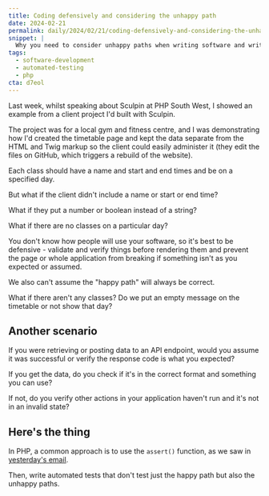 ```yaml
---
title: Coding defensively and considering the unhappy path
date: 2024-02-21
permalink: daily/2024/02/21/coding-defensively-and-considering-the-unhappy-path
snippet: |
  Why you need to consider unhappy paths when writing software and writing defensive code.
tags:
  - software-development
  - automated-testing
  - php
cta: d7eol
---
```


Last week, whilst speaking about Sculpin at PHP South West, I showed an example from a client project I'd built with Sculpin.

The project was for a local gym and fitness centre, and I was demonstrating how I'd created the timetable page and kept the data separate from the HTML and Twig markup so the client could easily administer it (they edit the files on GitHub, which triggers a rebuild of the website).

Each class should have a name and start and end times and be on a specified day.

But what if the client didn't include a name or start or end time?

What if they put a number or boolean instead of a string?

What if there are no classes on a particular day?

You don't know how people will use your software, so it's best to be defensive - validate and verify things before rendering them and prevent the page or whole application from breaking if something isn't as you expected or assumed.

We also can't assume the "happy path" will always be correct.

What if there aren't any classes? Do we put an empty message on the timetable or not show that day?

## Another scenario

If you were retrieving or posting data to an API endpoint, would you assume it was successful or verify the response code is what you expected?

If you get the data, do you check if it's in the correct format and something you can use?

If not, do you verify other actions in your application haven't run and it's not in an invalid state?

## Here's the thing

In PHP, a common approach is to use the `assert()` function, as we saw in [yesterday's email][yesterday].

Then, write automated tests that don't test just the happy path but also the unhappy paths.

[yesterday]: {{site.url}}/archive/2024/02/20/which-level-is-right-for-you
